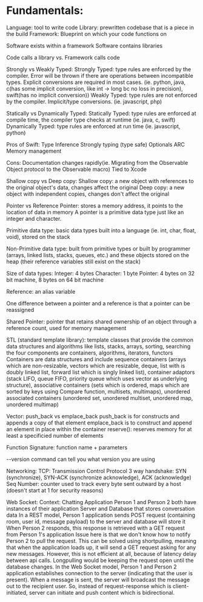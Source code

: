 # Fundamentals:

Language: tool to write code
Library: prewritten codebase that is a piece in the build
Framework: Blueprint on which your code functions on

Software exists within a framework
Software contains libraries

Code calls a library vs. Framework calls code

Strongly vs Weakly Typed:
Strongly Typed: type rules are enforced by the compiler. Error will be thrown if there are operations between incompatible types. Explicit conversions are required in most cases. (ie. python, java, c(has some implicit conversion, like int -> long bc no loss in precision), swift(has no implicit conversion))
Weakly Typed: type rules are not enforced by the compiler. Implicit/type conversions. (ie. javascript, php)

Statically vs Dynamically Typed:
Statically Typed: type rules are enforced at compile time, the compiler type checks at runtime (ie. java, c, swift)
Dynamically Typed: type rules are enforced at run time (ie. javascript, python)

Pros of Swift:
Type Inference
Strongly typing (type safe)
Optionals
ARC Memory management

Cons:
Documentation changes rapidly(ie. Migrating from the Observable Object protocol to the Observable macro)
Tied to Xcode

Shallow copy vs Deep copy:
Shallow copy: a new object with references to the original object's data, changes affect the original
Deep copy: a new object with independent copies, changes don't affect the original

Pointer vs Reference
Pointer: stores a memory address, it points to the location of data in memory
A pointer is a primitive data type just like an integer and character.

Primitive data type:
basic data types built into a language (ie. int, char, float, void), stored on the stack

Non-Primitive data type:
built from primitive types or built by programmer (arrays, linked lists, stacks, queues, etc.) and these objects stored on the heap (their reference variables still exist on the stack)

Size of data types:
Integer: 4 bytes
Character: 1 byte
Pointer: 4 bytes on 32 bit machine, 8 bytes on 64 bit machine

Reference: an alias variable 

One difference between a pointer and a reference is that a pointer can be reassigned

Shared Pointer:
pointer that retains shared ownership of an object through a reference count, used for memory management

STL (standard template library):
template classes that provide the common data structures and algorithms like lists, stacks, arrays, sorting, searching
the four components are containers, algorithms, iterators, functors
Containers are data structures and include sequence containers (arrays which are non-resizable, vectors which are resizable, deque, list with is doubly linked list, forward list which is singly linked list), container adaptors (stack LIFO, queue FIFO, priority queue which uses vector as underlying structure), associative containers (sets which is ordered, maps which are sorted by keys using Compare function, multisets, multimaps), unordered associated containers (unordered set, unordered multiset, unordered map, unordered multimap)

Vector:
push_back vs emplace_back
push_back is for constructs and appends a copy of that element
emplace_back is to construct and append an element in place within the container
reserve(): reserves memory for at least a specificied number of elements

Function Signature:
function name + parameters

--version command can tell you what version you are using


Networking:
TCP: Transmission Control Protocol
3 way handshake: SYN (synchronize), SYN-ACK (synchronize acknowledge), ACK (acknowledge)
Seq Number: counter used to track every byte sent outward by a host (doesn't start at 1 for security reasons)


Web Socket:
Context: Chatting Application
Person 1 and Person 2 both have instances of their application
Server and Database that stores conversation data
In a REST model, Person 1 application sends POST request (containing room, user id, message payload) to the server and database will store it
When Person 2 responds, this response is retrieved with a GET request from Person 1's application 
Issue here is that we don't know how to notify Person 2 to pull the request. This can be solved using shortpulling, meaning that when the application loads up, it will send a GET request asking for any new messages. However, this is not efficient at all, because of latency delay between api calls. Longpulling would be keeping the request open until the database changes.
In the Web Socket model, Person 1 and Person 2 application establishes connection to the server (indicating that the user is present). When a message is sent, the server will broadcast the message out to the recipient user. So, instead of request-response which is client-initiated, server can initiate and push content which is bidirectional.
